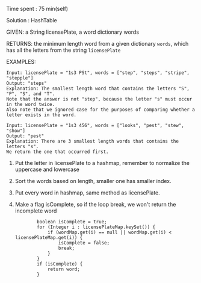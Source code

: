 Time spent : 75 min(self)

Solution : HashTable	

GIVEN: a String licensePlate, a word dictionary words

RETURNS:  the minimum length word from a given dictionary `words`, which has all the letters from the string `licensePlate`

EXAMPLES:

```
Input: licensePlate = "1s3 PSt", words = ["step", "steps", "stripe", "stepple"]
Output: "steps"
Explanation: The smallest length word that contains the letters "S", "P", "S", and "T".
Note that the answer is not "step", because the letter "s" must occur in the word twice.
Also note that we ignored case for the purposes of comparing whether a letter exists in the word.
```

```
Input: licensePlate = "1s3 456", words = ["looks", "pest", "stew", "show"]
Output: "pest"
Explanation: There are 3 smallest length words that contains the letters "s".
We return the one that occurred first.
```



1. Put the letter in licensePlate to a hashmap, remember to normalize the uppercase and lowercase

2. Sort the words based on length, smaller one has smaller index.

3. Put every word in hashmap, same method as licensePlate.

4. Make a flag isComplete, so if the loop break, we won't return the incomplete word

               boolean isComplete = true;
               for (Integer i : licensePlateMap.keySet()) {
                   if (wordMap.get(i) == null || wordMap.get(i) < licensePlateMap.get(i)) {
                       isComplete = false;
                       break;
                   }
               }
               if (isComplete) {
                   return word;
               }